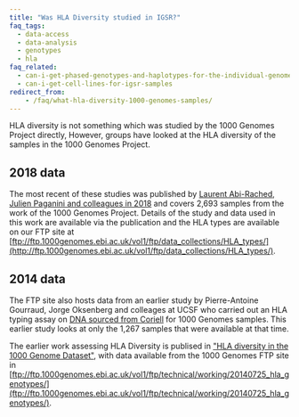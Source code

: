 ```yaml
---
title: "Was HLA Diversity studied in IGSR?"
faq_tags:
  - data-access
  - data-analysis
  - genotypes
  - hla
faq_related:
  - can-i-get-phased-genotypes-and-haplotypes-for-the-individual-genomes
  - can-i-get-cell-lines-for-igsr-samples
redirect_from:
    - /faq/what-hla-diversity-1000-genomes-samples/
---
```


HLA diversity is not something which was studied by the 1000 Genomes Project directly, However, groups have looked at the HLA diversity of the samples in the 1000 Genomes Project.

## 2018 data

The most recent of these studies was published by [Laurent Abi-Rached, Julien Paganini and colleagues in 2018](https://journals.plos.org/plosone/article?id=10.1371/journal.pone.0206512) and covers 2,693 samples from the work of the 1000 Genomes Project. Details of the study and data used in this work are available via the publication and the HLA types are available on our FTP site at [ftp://ftp.1000genomes.ebi.ac.uk/vol1/ftp/data_collections/HLA_types/](http://ftp.1000genomes.ebi.ac.uk/vol1/ftp/data_collections/HLA_types/).

## 2014 data

The FTP site also hosts data from an earlier study by Pierre-Antoine Gourraud, Jorge Oksenberg and colleages at UCSF who carried out an HLA typing assay on [DNA sourced from Coriell](/cell-lines-and-dna-coriell) for 1000 Genomes samples. This earlier study looks at only the 1,267 samples that were available at that time.

The earlier work assessing HLA Diversity is publised in ["HLA diversity in the 1000 Genome Dataset"](http://www.plosone.org/article/info%3Adoi%2F10.1371%2Fjournal.pone.0097282), with data available from the 1000 Genomes FTP site in [ftp://ftp.1000genomes.ebi.ac.uk/vol1/ftp/technical/working/20140725_hla_genotypes/](ftp://ftp.1000genomes.ebi.ac.uk/vol1/ftp/technical/working/20140725_hla_genotypes/).
